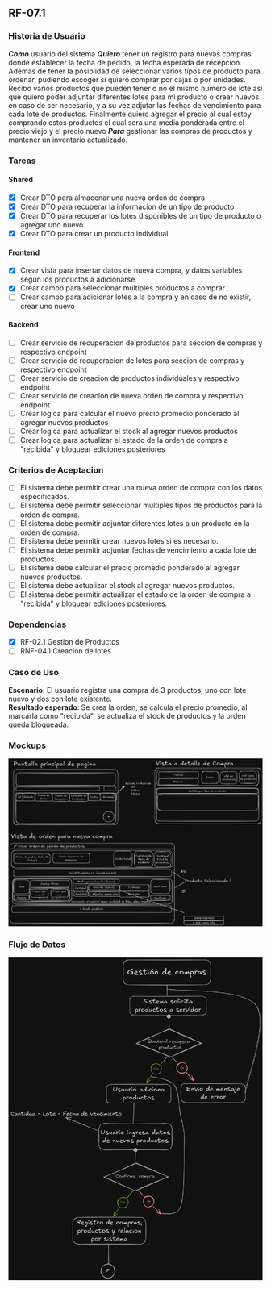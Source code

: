 ## RF-07.1

### Historia de Usuario

**_Como_** usuario del sistema
**_Quiero_** tener un registro para nuevas compras donde establecer la fecha de pedido, la fecha esperada de recepcion.
Ademas de tener la posiblidad de seleccionar varios tipos de producto para ordenar, pudiendo escoger si quiero comprar por cajas o por unidades. Recibo varios productos que pueden tener o no el mismo numero de lote asi que quiero poder adjuntar diferentes lotes para mi producto o crear nuevos en caso de ser necesario, y a su vez adjutar las fechas de vencimiento para cada lote de productos.
Finalmente quiero agregar el precio al cual estoy comprando estos productos el cual sera una media ponderada entre el precio viejo y el precio nuevo
**_Para_** gestionar las compras de productos y mantener un inventario actualizado.

### Tareas

#### Shared

- [x] Crear DTO para almacenar una nueva orden de compra
- [x] Crear DTO para recuperar la informacion de un tipo de producto
- [x] Crear DTO para recuperar los lotes disponibles de un tipo de producto o agregar uno nuevo
- [x] Crear DTO para crear un producto individual

#### Frontend

- [x] Crear vista para insertar datos de nueva compra, y datos variables segun los productos a adicionarse
- [x] Crear campo para seleccionar multiples productos a comprar
- [ ] Crear campo para adicionar lotes a la compra y en caso de no existir, crear uno nuevo

#### Backend

- [ ] Crear servicio de recuperacion de productos para seccion de compras y respectivo endpoint
- [ ] Crear servicio de recuperacion de lotes para seccion de compras y respectivo endpoint
- [ ] Crear servicio de creacion de productos individuales y respectivo endpoint
- [ ] Crear servicio de creacion de nueva orden de compra y respectivo endpoint
- [ ] Crear logica para calcular el nuevo precio promedio ponderado al agregar nuevos productos
- [ ] Crear logica para actualizar el stock al agregar nuevos productos
- [ ] Crear logica para actualizar el estado de la orden de compra a "recibida" y bloquear ediciones posteriores

### Criterios de Aceptacion

- [ ] El sistema debe permitir crear una nueva orden de compra con los datos especificados.
- [ ] El sistema debe permitir seleccionar múltiples tipos de productos para la orden de compra.
- [ ] El sistema debe permitir adjuntar diferentes lotes a un producto en la orden de compra.
- [ ] El sistema debe permitir crear nuevos lotes si es necesario.
- [ ] El sistema debe permitir adjuntar fechas de vencimiento a cada lote de productos.
- [ ] El sistema debe calcular el precio promedio ponderado al agregar nuevos productos.
- [ ] El sistema debe actualizar el stock al agregar nuevos productos.
- [ ] El sistema debe permitir actualizar el estado de la orden de compra a "recibida" y bloquear ediciones posteriores.

### Dependencias

- [x] RF-02.1 Gestion de Productos
- [ ] RNF-04.1 Creación de lotes

### Caso de Uso

**Escenario**: El usuario registra una compra de 3 productos, uno con lote nuevo y dos con lote existente.  
**Resultado esperado**: Se crea la orden, se calcula el precio promedio, al marcarla como "recibida", se actualiza el stock de productos y la orden queda bloqueada.

### Mockups

![Mockup de Registro de Compra](../../Imagenes/Mockup_Registro_Compra.png)

### Flujo de Datos

![Diagrama de Flujo de Datos](../../Imagenes/Flujo_Registro_Compra.png)
